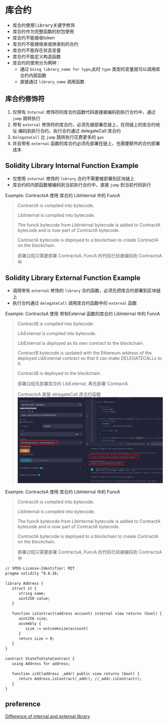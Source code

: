 # 库合约
- 库合约使用<kbd>library</kbd>关键字修饰
- 库合约作为完整函数的封包使用
- 库合约不能接收token 
- 库合约不能被继承或继承别的合约 
- 库合约不能存在状态变量
- 库合约不能定义构造函数
- 库合约的使用分为两种： 
  - 通过 `Using library_name for type`,此时 `type` 类型的变量就可以调用库合约内部函数
  - 直接通过 `library_name` 调用函数

## 库合约修饰符
1. 仅带有 `Internal` 修饰符的库合约函数代码直接被编码到执行合约中，通过 `jump` 跳转执行
2. 带有 `external` 修饰符的库合约，必须先被部署在链上，在将链上的库合约地址 编码到执行合约，执行合约通过 delegateCall 库合约
3. `DelegateCall` 比 `jump` 跳转执行花费更多的 `gas`
4. 并且带有 `external` 函数的库合约必须先部署在链上，也需要额外的合约部署成本



## Solidity Library Internal Function Example
- 仅使用 `internal` 修饰的 `library` 合约不需要被部署到区块链上
- 库合约的内部函数被编码到当前执行合约中，直接 `jump` 到当前代码执行

Example: ContractsA 使用 库合约 LibInternal 中的 FuncA
> ContractA is compiled into bytecode. 
> 
> LibInternal is compiled into bytecode.
> 
> The funcA bytecode from LibInternal bytecode is added to ContractA bytecode and is now part of ContractA bytecode.
> 
> ContractA bytecode is deployed to a blockchain to create ContractA on the blockchain.
>
> 部署过程只需要部署 ContractsA, FuncA 的代码已经被编码到 ContractsA 中

## Solidity Library External Function Example
- 调用带有 `external` 修饰的 `library` 合约函数，必须先把库合约部署到区块链上
- 执行合约通过 `delegateCall` 调用库合约函数中的 `external` 函数

Example: ContractsA 使用 带有External 函数的库合约 LibInternal 中的 FuncA
> ContractB is compiled into bytecode.
> 
> LibExternal is compiled into bytecode.
> 
> LibExternal is deployed as its own contract to the blockchain.
> 
> ContractB bytecode is updated with the Ethereum address of the deployed LibExternal contract so that it can make DELEGATECALLs to it.
> 
> ContractB is deployed to the blockchain.
>
> 部署过程先部署库合约 LibExternal, 再去部署 ContractA
>
> ContractsA 直接 delegateCall 库合约函数
![](./images/library-external.png)

Example: ContractsA 使用 库合约 LibInternal 中的 FuncA
> ContractA is compiled into bytecode.
>
> LibInternal is compiled into bytecode.
>
> The funcA bytecode from LibInternal bytecode is added to ContractA bytecode and is now part of ContractA bytecode.
>
> ContractA bytecode is deployed to a blockchain to create ContractA on the blockchain.
>
> 部署过程只需要部署 ContractsA, FuncA 的代码已经被编码到 ContractsA 中
> 
```solidity
// SPDX-License-Identifier: MIT
pragma solidity ^0.8.26;

library Address {
   struct st {
      string name;
      uint256 value;
   }

   function isContract(address account) internal view returns (bool) {
      uint256 size;
      assembly {
         size := extcodesize(account)
      }
      return size > 0;
   }
}

contract StateToStateContract {
   using Address for address;

   function isSC(address _addr) public view returns (bool) {
      return Address.isContract(_addr); //_addr.isContract();
   }
}
```

## preference
[Difference of internal and external library](https://eip2535diamonds.substack.com/p/the-difference-between-solidity-libraries)
